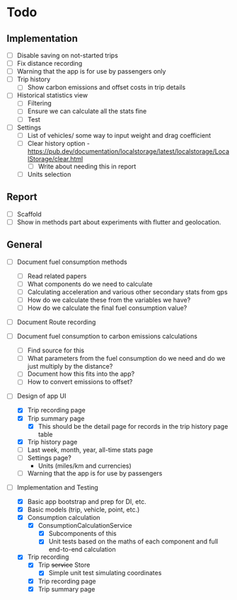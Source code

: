 # Todo
## Implementation
- [ ] Disable saving on not-started trips
- [ ] Fix distance recording
- [ ] Warning that the app is for use by passengers only
- [ ] Trip history
    - [ ] Show carbon emissions and offset costs in trip details
- [ ] Historical statistics view
    - [ ] Filtering
    - [ ] Ensure we can calculate all the stats fine
    - [ ] Test
- [ ] Settings
    - [ ] List of vehicles/ some way to input weight and drag coefficient
    - [ ] Clear history option - https://pub.dev/documentation/localstorage/latest/localstorage/LocalStorage/clear.html
        - [ ] Write about needing this in report
    - [ ] Units selection

## Report
- [ ] Scaffold
- [ ] Show in methods part about experiments with flutter and geolocation.

## General
- [ ] Document fuel consumption methods
    - [ ] Read related papers
    - [ ] What components do we need to calculate
    - [ ] Calculating acceleration and various other secondary stats from gps
    - [ ] How do we calculate these from the variables we have?
    - [ ] How do we calculate the final fuel consumption value?

- [ ] Document Route recording 

- [ ] Document fuel consumption to carbon emissions calculations
    - [ ] Find source for this
    - [ ] What parameters from the fuel consumption do we need and do we just multiply by the distance?
    - [ ] Document how this fits into the app?
    - [ ] How to convert emissions to offset?

- [ ] Design of app UI
    - [x] Trip recording page
    - [x] Trip summary page
        - [x] This should be the detail page for records in the trip history page table
    - [x] Trip history page
    - [ ] Last week, month, year, all-time stats page
    - [ ] Settings page?
        - Units (miles/km and currencies)
    - [ ] Warning that the app is for use by passengers

- [ ] Implementation and Testing
    - [x] Basic app bootstrap and prep for DI, etc.
    - [x] Basic models (trip, vehicle, point, etc.)
    - [x] Consumption calculation
        - [x] ConsumptionCalculationService
            - [x] Subcomponents of this
            - [x] Unit tests based on the maths of each component and full end-to-end calculation
    - [x] Trip recording
        - [x] Trip ~~service~~ Store
            - [x] Simple unit test simulating coordinates
        - [x] Trip recording page
        - [x] Trip summary page
